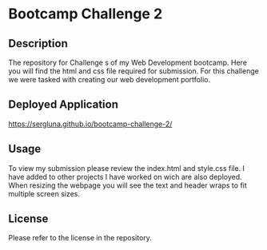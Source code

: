 # Bootcamp Challenge 2

## Description

The repository for Challenge s of my Web Development bootcamp. Here you will find the html and css file required for submission. For this challenge we were tasked with creating our web development portfolio.

## Deployed Application

https://sergluna.github.io/bootcamp-challenge-2/

## Usage

To view my submission please review the index.html and style.css file. I have added to other projects I have worked on wich are also deployed. When resizing the webpage you will see the text and header wraps to fit multiple screen sizes. 

## License

Please refer to the license in the repository. 

